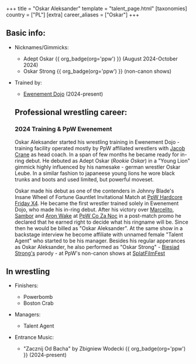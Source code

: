 +++
title = "Oskar Aleksander"
template = "talent_page.html"
[taxonomies]
country = ["PL"]
[extra]
career_aliases = ["Oskar"]
+++

## Basic info:

* Nicknames/Gimmicks:
  - Adept Oskar {{ org_badge(org='ppw') }} (August 2024-October 2024)
  - Oskar Strong {{ org_badge(org='ppw') }} (non-canon shows)

* Trained by:
  - [Ewenement Dojo](@/o/ewenement-dojo.md) (2024-present)
 
  ## Professional wrestling career:

  ### 2024 Training & PpW Ewenement

  Oskar Aleksander started his wrestling training in Ewenement Dojo - training facility operated mostly by PpW affiliated wrestlers with [Jacob Crane](@/w/jacob-crane.md) as head coach. In a span of few months he became ready for in-ring debut. He debuted as Adept Oskar (_Rookie Oskar_) in a "Young Lion" gimmick highly influenced by his namesake - german wrestler Oskar Leube. In a similar fashion to japaneese young lions he wore black trunks and boots and used limited, but powerful moveset.

  Oskar made his debut as one of the contenders in Johnny Blade's Insane Wheel of Fortune Gauntlet Invitational Match at [PpW Hardcore Friday X4](@/e/ppw/2024-08-23-ppw-hardcore-friday-x4.md). He became the first wrestler trained solely in Ewenement Dojo, who made his in-ring debut.
  After his victory over [Marcelito](@/w/marcelito.md), [Sambor](@/w/sambor.md) and [Aron Wake](@/w/aron-wake.md) at [PpW Co Za Noc](@/e/ppw/2024-10-26-ppw-co-za-noc.md) in a post-match promo he declared that he earned right to decide what his ringname will be. Since then he would be billed as "Oskar Aleksander". At the same show in a backstage interview he become affiliate with unnamed female "Talent Agent" who started to be his manager.
Besides his regular apperances as Oskar Aleksander, he also performed as "Oskar Strong" - [Biesiad Strong's](@/w/biesiad.md) parody - at PpW's non-canon shows at [SplatFilmFest](@/e/ppw/2024-10-30-ppw-chcemy-krwi.md)

## In wrestling

* Finishers:
  - Powerbomb
  - Boston Crab
 
* Managers:
  - Talent Agent

 * Entrance Music:
   - "Zacznij Od Bacha" by Zbigniew Wodecki {{ org_badge(org='ppw') }} (2024-present) 
